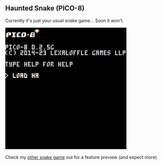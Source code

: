## Haunted Snake (PICO-8)

Currently it's just your usual snake game...
Soon it won't.

<img
  src="https://raw.githubusercontent.com/JoaoVicthor/haunted_snake-PICO-8/main/preview/haunted_snake.gif"
  alt="snake snacking"
  style="display: inline-block; margin: 0 auto; max-width: 384px">

Check my [other snake game](https://github.com/JoaoVicthor/term_snake) out for a feature preview (and expect more).
